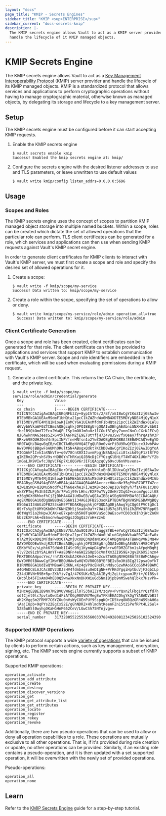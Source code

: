 ```yaml
---
layout: "docs"
page_title: "KMIP - Secrets Engines"
sidebar_title: "KMIP <sup>ENTERPRISE</sup>"
sidebar_current: "docs-secrets-kmip"
description: |-
  The KMIP secrets engine allows Vault to act as a KMIP server provider and
  handle the lifecycle of it KMIP managed objects.
---
```


# KMIP Secrets Engine

The KMIP secrets engine allows Vault to act as a [Key Management
Interoperability Protocol](#kmip-spec) (KMIP) server provider and handle
the lifecycle of its KMIP managed objects. KMIP is a standardized protocol that allows
services and applications to perform cryptographic operations without having to
manage cryptographic material, otherwise known as managed objects, by delegating
its storage and lifecycle to a key management server.

## Setup

The KMIP secrets engine must be configured before it can start accepting KMIP
requests.

1. Enable the KMIP secrets engine

    ```text
    $ vault secrets enable kmip
    Success! Enabled the kmip secrets engine at: kmip/
    ```

1. Configure the secrets engine with the desired listener addresses to use and
TLS parameters, or leave unwritten to use default values

    ```text
    $ vault write kmip/config listen_addrs=0.0.0.0:5696
    ```

## Usage

### Scopes and Roles

The KMIP secrets engine uses the concept of scopes to partition KMIP managed
object storage into multiple named buckets. Within a scope, roles can be created
which dictate the set of allowed operations that the particular role can perform.
TLS client certificates can be generated for a role, which services and applications
can then use when sending KMIP requests against Vault's KMIP secret engine.

In order to generate client certificates for KMIP clients to interact with Vault's
KMIP server, we must first create a scope and role and specify the desired set of
allowed operations for it.

1. Create a scope:

    ```text
    $ vault write -f kmip/scope/my-service
    Success! Data written to: kmip/scope/my-service
    ```

1. Create a role within the scope, specifying the set of operations to allow or
deny.

    ```text
    $ vault write kmip/scope/my-service/role/admin operation_all=true
      Success! Data written to: kmip/scope/my-service/role/admin
    ```

### Client Certificate Generation

Once a scope and role has been created, client certificates can be generated for
that role. The client certificate can then be provided to applications and
services that support KMIP to establish communication with Vault's KMIP server.
Scope and role identifiers are embedded in the certificate,
which will be used when evaluating permissions during a KMIP request.

1. Generate a client certificate. This returns the CA Chain, the certificate,
and the private key.

    ```text
    $ vault write -f kmip/scope/my-service/role/admin/credential/generate
      Key              Value
      ---              -----
      ca_chain         [-----BEGIN CERTIFICATE-----
      MIICNTCCAZigAwIBAgIUKqNFb3Zy+8ypIhTDs/2/8f/xEI8wCgYIKoZIzj0EAwIw
      HTEbMBkGA1UEAxMSdmF1bHQta21pcC1kZWZhdWx0MB4XDTE5MDYyNDE4MjQyN1oX
      DTI5MDYyMTE4MjQ1N1owKjEoMCYGA1UEAxMfdmF1bHQta21pcC1kZWZhdWx0LWlu
      dGVybWVkaWF0ZTCBmzAQBgcqhkjOPQIBBgUrgQQAIwOBhgAEAbniGNXHOiPvSb0I
      fbc1B9QkOmdT2Ecx2WaQPLISplmO0Jm0u0z11CGuf3Igby7unnCNvCuCXrKJFCsQ
      8JGhwknNAG3eesSZxG4tklA6FMZjE9ETUtYfjH7Z4vuJSw/fxOeey7fhrqAzhV3P
      GRkvA9EQUHJOeV4rEpiINP/fneHNfsn1o2YwZDAOBgNVHQ8BAf8EBAMCAQYwEgYD
      VR0TAQH/BAgwBgEB/wIBCTAdBgNVHQ4EFgQUR0o0v4rPiBU9RwQfEUucx3JwbPAw
      HwYDVR0jBBgwFoAUMhORultSN+ABogxQdkt7KChD0wQwCgYIKoZIzj0EAwIDgYoA
      MIGGAkF1IvkIaXNkVfe+q0V78CnX0XIJuvmPpgjN8AQzqLci8txikd9gF1zt8fFQ
      gIKERm2QPrshSV9srHDB0YnThRKuiQJBNcDjCfYOzqKlBHifT4WT4OX1U6nP/Y2b
      imGaLJK9VIwfcJOpVCFGp7Xi8QGV6rJIFiQAqzqCy69vcU6nVMsvens=
      -----END CERTIFICATE----- -----BEGIN CERTIFICATE-----
      MIICKjCCAYugAwIBAgIUerDfApmkq0VYychkhlxEnBlIDUcwCgYIKoZIzj0EAwIw
      HTEbMBkGA1UEAxMSdmF1bHQta21pcC1kZWZhdWx0MB4XDTE5MDYyNDE4MjQyNloX
      DTI5MDYyMTE4MjQ1NlowHTEbMBkGA1UEAxMSdmF1bHQta21pcC1kZWZhdWx0MIGb
      MBAGByqGSM49AgEGBSuBBAAjA4GGAAQBA466Axrrz+HWanNe35gPVvB7OE7TWZcc
      QZw1QSMQ+QIQMu5NcdfvZfh68exhe1FiJezKB+zeoJWp1Q/kqhyh7fsAFUuIcJDO
      okZYPTmjPh3h5IZLPg5r7Pw1j99rLHhc/EXF9wYVy2UeH/2IqGJ+cncmVgqczlG8
      m36g9OXd6hkofhCjZjBkMA4GA1UdDwEB/wQEAwIBBjASBgNVHRMBAf8ECDAGAQH/
      AgEKMB0GA1UdDgQWBBQyE5G6W1I34AGiDFB2S3soKEPTBDAfBgNVHSMEGDAWgBQy
      E5G6W1I34AGiDFB2S3soKEPTBDAKBggqhkjOPQQDAgOBjAAwgYgCQgGtPVCtgDc1
      0SrTsVpEtUMYQKbOWnTKNHZ9h5jSna8n9aY+70Ai3U57q3FL95iIhZRW79PRpp65
      d6tWqY51o2hHpwJCAK+eE7xpdnqh5H8TqAXKVuSoC0WEsovYCD03c8Ih3jWcZn6N
      kbz2kXPcAk+dE6ncnwhwqNQgsJQGgQzJroH+Zzvb
      -----END CERTIFICATE-----]
      certificate      -----BEGIN CERTIFICATE-----
      MIICOzCCAZygAwIBAgIUN5V7bLAGu8QIUFxlIugg8fBb+eYwCgYIKoZIzj0EAwIw
      KjEoMCYGA1UEAxMfdmF1bHQta21pcC1kZWZhdWx0LWludGVybWVkaWF0ZTAeFw0x
      OTA2MjQxODQ3MTdaFw0xOTA2MjUxODQ3NDdaMCAxDjAMBgNVBAsTBWNqVVNJMQ4w
      DAYDVQQDEwVkdjRZbTCBmzAQBgcqhkjOPQIBBgUrgQQAIwOBhgAEANVsHV8CHYpW
      CBKbYVEx/sLphk67SdWxbII4Sc9Rj1KymApD4gPmS+rw0FDMZGFbn1sAfpqMBqMj
      ylv72o9izbYSALHnYT+AaE0NFn4eGWZ2G0p56cVmfXm3ZI959E+3gvZK6X5Jnzm4
      FKXTDKGA4pocYec/rnYJ5X8sbAJKHvk1OeO+o2cwZTAOBgNVHQ8BAf8EBAMCA6gw
      EwYDVR0lBAwwCgYIKwYBBQUHAwIwHQYDVR0OBBYEFBEIsBo3HiBIg2l2psaQoYkT
      D1RNMB8GA1UdIwQYMBaAFEdKNL+Kz4gVPUcEHxFLnMdycGzwMAoGCCqGSM49BAMC
      A4GMADCBiAJCAc8DV23DJsHV4fdmbmssu0eDIgNH+PrRKdYgqiHptbuVjF2qbILp
      Z34dJRVN+R9B+RprZXkYiv7gJ/47KSUKzRZpAkIByMjZqLtcypamJM/t+/O1BSst
      CWcblb45FIxAmO4hE00Q5wnwXNxNnDHXWiuGdSNmIBjpb9nM5wehQlbkx7HzvPk=
      -----END CERTIFICATE-----
      private_key      -----BEGIN EC PRIVATE KEY-----
      MIHcAgEBBEIB9Nn7M28VUVW6g5IlOTS3bHIZYM/zqVy+PvYQxn2lFbg1YrQzfd7h
      sdtCjet0lc7pvtoOwd1dFiATOGg98OVN7MegBwYFK4EEACOhgYkDgYYABADVbB1f
      Ah2KVggSm2FRMf7C6YZOu0nVsWyCOEnPUY9SspgKQ+ID5kvq8NBQzGRhW59bAH6a
      jAajI8pb+9qPYs22EgCx52E/gGhNDRZ+HhlmdhtKeenFZn15t2SPefRPt4L2Sul+
      SZ85uBSl0wyhgOKaHGHnP652CeV/LGwCSh75NTnjvg==
      -----END EC PRIVATE KEY-----
      serial_number    317328055225536560033788492808123425026102524390
    ```

### Supported KMIP Operations

The KMIP protocol supports a wide [variety of operations](#kmip-ops) that can be
issued by clients to perform certain actions, such as key management,
encryption, signing, etc. The KMIP secrets engine currently supports a subset of
KMIP operations.

Supported KMIP operations:

```text
operation_activate
operation_add_attribute
operation_create
operation_destroy
operation_discover_versions
operation_get
operation_get_attribute_list
operation_get_attributes
operation_locate
operation_register
operation_rekey
operation_revoke
```

Additionally, there are two pseudo-operations that can be used to allow or deny
all operation capabilities to a role. These operations are mutually exclusive to
all other operations. That is, if it's provided during role creation or update,
no other operations can be provided. Similarly, if an existing role contains a
pseudo-operation, and it is then updated with a set supported operation, it will
be overwritten with the newly set of provided operations.

Pseudo-operations:

```text
operation_all
operation_none
```

## Learn

Refer to the [KMIP Secrets Engine](https://learn.hashicorp.com/vault/secrets-management/kmip-engine)
guide for a step-by-step tutorial.


[kmip-spec]: http://docs.oasis-open.org/kmip/spec/v1.4/kmip-spec-v1.4.html
[kmip-ops]: http://docs.oasis-open.org/kmip/spec/v1.4/os/kmip-spec-v1.4-os.html#_Toc490660840
